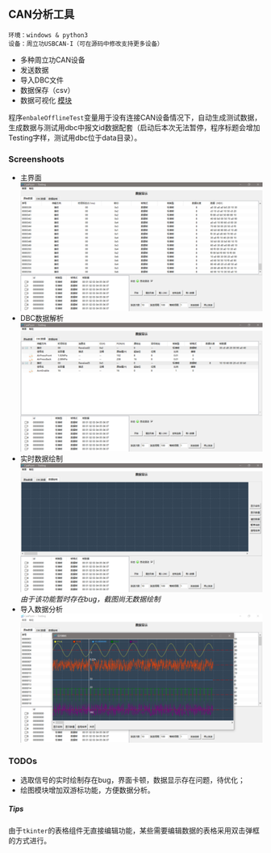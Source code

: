 ## CAN分析工具
    环境：windows & python3 
    设备：周立功USBCAN-I（可在源码中修改支持更多设备）
- 多种周立功CAN设备
- 发送数据
- 导入DBC文件
- 数据保存（csv）
- 数据可视化 [模块](https://github.com/hehenihao/pySnippets/tree/master/04_canvasPlot)

程序``enbaleOfflineTest``变量用于没有连接CAN设备情况下，自动生成测试数据，生成数据与测试用dbc中报文id数据配套（启动后本次无法暂停，程序标题会增加Testing字样，测试用dbc位于data目录）。

### Screenshoots
- 主界面
![pic1](screenshots/1.png)
- DBC数据解析
![pic2](screenshots/2.png)
- 实时数据绘制
![pic3](screenshots/plotSignalRealtime.png)
*由于该功能暂时存在bug，截图尚无数据绘制*
- 导入数据分析
![pic4](screenshots/importCSV.png)

### TODOs
- 选取信号的实时绘制存在bug，界面卡顿，数据显示存在问题，待优化；
- 绘图模块增加双游标功能，方便数据分析。

##### Tips
由于``tkinter``的表格组件无直接编辑功能，某些需要编辑数据的表格采用双击弹框的方式进行。